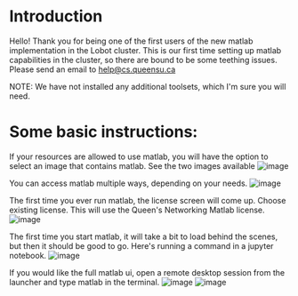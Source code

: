 # Introduction
Hello! Thank you for being one of the first users of the new matlab implementation in the Lobot cluster. This is our first time setting up matlab capabilities in the cluster, so there are bound to be some teething issues. Please send an email to <a href="help@cs.queensu.ca">help@cs.queensu.ca<a>

NOTE: We have not installed any additional toolsets, which I'm sure you will need. 

# Some basic instructions:

If your resources are allowed to use matlab, you will have the option to select an image that contains matlab. See the two images available
![image](https://github.com/user-attachments/assets/80f661a9-7d5e-44d8-906d-769ea4613671)

You can access matlab multiple ways, depending on your needs.
![image](https://github.com/user-attachments/assets/a3878e5d-297e-4735-a495-c6f32e13abbb)

The first time you ever run matlab, the license screen will come up. Choose existing license. This will use the Queen's Networking Matlab license.
![image](https://github.com/user-attachments/assets/0b9911d2-0f31-4633-ac35-1dc25f5b1347)

The first time you start matlab, it will take a bit to load behind the scenes, but then it should be good to go. Here's running a command in a jupyter notebook.
![image](https://github.com/user-attachments/assets/045adb70-1339-40e9-8be4-176490298a19)

If you would like the full matlab ui, open a remote desktop session from the launcher and type matlab in the terminal.
![image](https://github.com/user-attachments/assets/c8d9c462-da22-4211-9eed-f1f08becab0d)
![image](https://github.com/user-attachments/assets/38947254-210a-4451-8fd4-c89ca9e9398a)


